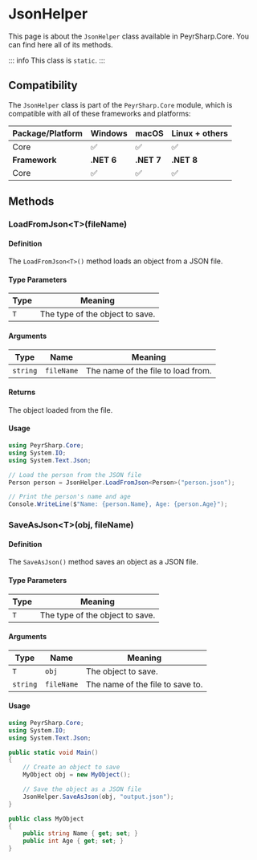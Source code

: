 # JsonHelper

This page is about the `JsonHelper` class available in PeyrSharp.Core.
You can find here all of its methods.

::: info
This class is `static`.
:::

## Compatibility

The `JsonHelper` class is part of the `PeyrSharp.Core` module, which is compatible with all of these frameworks and platforms:

| Package/Platform | Windows    | macOS      | Linux + others |
| ---------------- | ---------- | ---------- | -------------- |
| Core             | ✅         | ✅         | ✅             |
| **Framework**    | **.NET 6** | **.NET 7** | **.NET 8**     |
| Core             | ✅         | ✅         | ✅             |

## Methods

### LoadFromJson\<T>(fileName)

#### Definition

The `LoadFromJson<T>()` method loads an object from a JSON file.

#### Type Parameters

| Type | Meaning                         |
| ---- | ------------------------------- |
| `T`  | The type of the object to save. |

#### Arguments

| Type     | Name       | Meaning                            |
| -------- | ---------- | ---------------------------------- |
| `string` | `fileName` | The name of the file to load from. |

#### Returns

The object loaded from the file.

#### Usage

```c#
using PeyrSharp.Core;
using System.IO;
using System.Text.Json;

// Load the person from the JSON file
Person person = JsonHelper.LoadFromJson<Person>("person.json");

// Print the person's name and age
Console.WriteLine($"Name: {person.Name}, Age: {person.Age}");
```

### SaveAsJson\<T>(obj, fileName)

#### Definition

The `SaveAsJson()` method saves an object as a JSON file.

#### Type Parameters

| Type | Meaning                         |
| ---- | ------------------------------- |
| `T`  | The type of the object to save. |

#### Arguments

| Type     | Name       | Meaning                          |
| -------- | ---------- | -------------------------------- |
| `T`      | `obj`      | The object to save.              |
| `string` | `fileName` | The name of the file to save to. |

#### Usage

```c#
using PeyrSharp.Core;
using System.IO;
using System.Text.Json;

public static void Main()
{
    // Create an object to save
    MyObject obj = new MyObject();

    // Save the object as a JSON file
    JsonHelper.SaveAsJson(obj, "output.json");
}

public class MyObject
{
    public string Name { get; set; }
    public int Age { get; set; }
}
```
